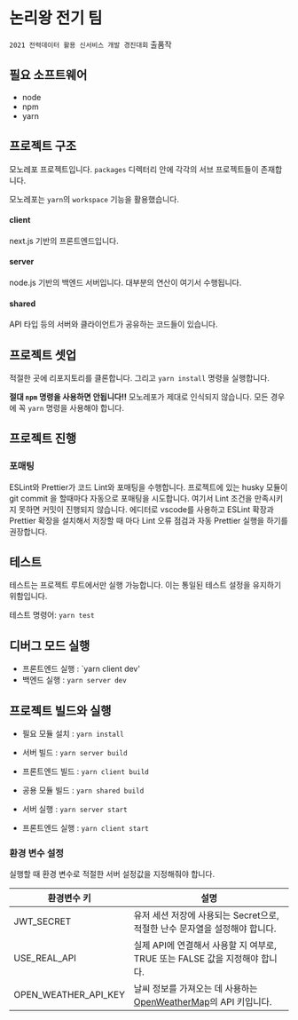 # 논리왕 전기 팀

`2021 전력데이터 활용 신서비스 개발 경진대회` 출품작

## 필요 소프트웨어

-   node
-   npm
-   yarn

## 프로젝트 구조

모노레포 프로젝트입니다. `packages` 디렉터리 안에 각각의 서브 프로젝트들이 존재합니다.

모노레포는 `yarn`의 `workspace` 기능을 활용했습니다.

#### client

next.js 기반의 프론트엔드입니다.

#### server

node.js 기반의 백엔드 서버입니다. 대부분의 연산이 여기서 수행됩니다.

#### shared

API 타입 등의 서버와 클라이언트가 공유하는 코드들이 있습니다.

## 프로젝트 셋업

적절한 곳에 리포지토리를 클론합니다. 그리고 `yarn install` 명령을 실행합니다.

**절대 `npm` 명령을 사용하면 안됩니다!!** 모노레포가 제대로 인식되지 않습니다. 모든 경우에 꼭 `yarn` 명령을 사용해야 합니다.

## 프로젝트 진행

### 포매팅

ESLint와 Prettier가 코드 Lint와 포매팅을 수행합니다. 프로젝트에 있는 husky 모듈이 git commit 을 할때마다 자동으로 포매팅을 시도합니다. 여기서 Lint 조건을 만족시키지 못하면 커밋이 진행되지 않습니다.
에디터로 vscode를 사용하고 ESLint 확장과 Prettier 확장을 설치해서 저장할 때 마다 Lint 오류 점검과 자동 Prettier 실행을 하기를 권장합니다.

## 테스트

테스트는 프로젝트 루트에서만 실행 가능합니다. 이는 통일된 테스트 설정을 유지하기 위함입니다.

테스트 명령어: `yarn test`

## 디버그 모드 실행

-   프론트엔드 실행 : `yarn client dev'
-   백엔드 실행 : `yarn server dev`

## 프로젝트 빌드와 실행

-   필요 모듈 설치 : `yarn install`
-   서버 빌드 : `yarn server build`
-   프론트엔드 빌드 : `yarn client build`
-   공용 모듈 빌드 : `yarn shared build`

-   서버 실행 : `yarn server start`
-   프론트엔드 실행 : `yarn client start`

### 환경 변수 설정

실행할 때 환경 변수로 적절한 서버 설정값을 지정해줘야 합니다.

| 환경변수 키          | 설명                                                                                           |
| -------------------- | ---------------------------------------------------------------------------------------------- |
| JWT_SECRET           | 유저 세션 저장에 사용되는 Secret으로, 적절한 난수 문자열을 설정해야 합니다.                    |
| USE_REAL_API         | 실제 API에 연결해서 사용할 지 여부로, TRUE 또는 FALSE 값을 지정해야 합니다.                    |
| OPEN_WEATHER_API_KEY | 날씨 정보를 가져오는 데 사용하는 [OpenWeatherMap](https://openweathermap.org/)의 API 키입니다. |
